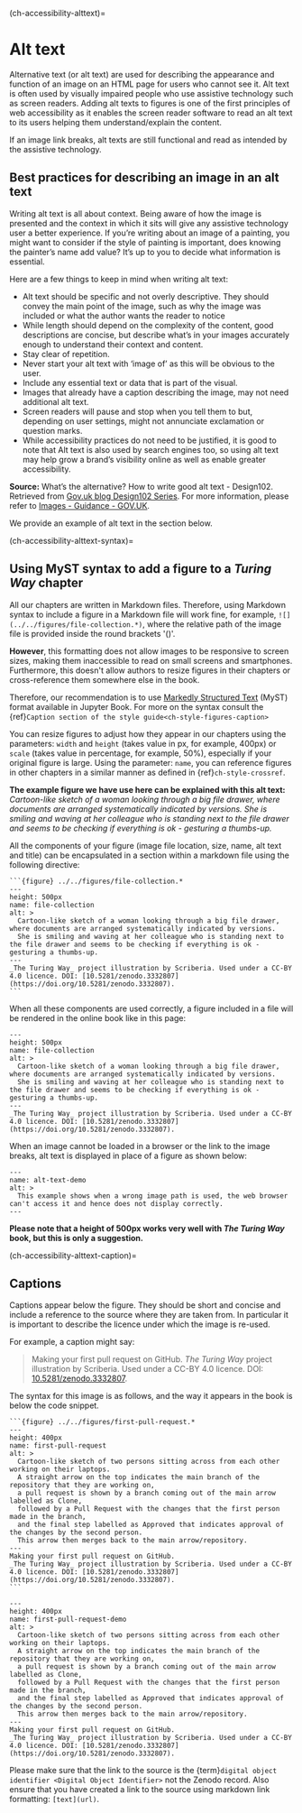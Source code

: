 (ch-accessibility-alttext)=
# Alt text

Alternative text (or alt text) are used for describing the appearance and function of an image on an HTML page for users who cannot see it. 
Alt text is often used by visually impaired people who use assistive technology such as screen readers.
Adding alt texts to figures is one of the first principles of web accessibility as it enables the screen reader software to read an alt text to its users helping them understand/explain the content.

If an image link breaks, alt texts are still functional and read as intended by the assistive technology.


## Best practices for describing an image in an alt text

Writing alt text is all about context. 
Being aware of how the image is presented and the context in which it sits will give any assistive technology user a better experience. 
If you’re writing about an image of a painting, you might want to consider if the style of painting is important, does knowing the painter’s name add value? It’s up to you to decide what information is essential.

Here are a few things to keep in mind when writing alt text:
* Alt text should be specific and not overly descriptive. They should convey the main point of the image, such as why the image was included or what the author wants the reader to notice
* While length should depend on the complexity of the content, good descriptions are concise, but describe what’s in your images accurately enough to understand their context and content.
* Stay clear of repetition.
* Never start your alt text with ‘image of’ as this will be obvious to the user.
* Include any essential text or data that is part of the visual.
* Images that already have a caption describing the image, may not need additional alt text.
* Screen readers will pause and stop when you tell them to but, depending on user settings, might not annunciate exclamation or question marks.
* While accessibility practices do not need to be justified, it is good to note that Alt text is also used by search engines too, so using alt text may help grow a brand’s visibility online as well as enable greater accessibility.

**Source:** What’s the alternative? How to write good alt text - Design102. Retrieved from [Gov.uk blog Design102 Series](https://design102.blog.gov.uk/2022/01/14/whats-the-alternative-how-to-write-good-alt-text).
For more information, please refer to [Images - Guidance - GOV.UK](https://www.gov.uk/guidance/content-design/images).

We provide an example of alt text in the section below.

(ch-accessibility-alttext-syntax)=
## Using MyST syntax to add a figure to a _Turing Way_ chapter

All our chapters are written in Markdown files.
Therefore, using Markdown syntax to include a figure in a Markdown file will work fine, for example, `![](../../figures/file-collection.*)`, where the relative path of the image file is provided inside the round brackets '()'.

**However**, this formatting does not allow images to be responsive to screen sizes, making them inaccessible to read on small screens and smartphones.
Furthermore, this doesn't allow authors to resize figures in their chapters or cross-reference them somewhere else in the book.

Therefore, our recommendation is to use [Markedly Structured Text](https://myst-parser.readthedocs.io/en/latest/) (MyST) format available in Jupyter Book.
For more on the syntax consult the {ref}`Caption section of the style guide<ch-style-figures-caption>`

You can resize figures to adjust how they appear in our chapters using the parameters: `width` and `height` (takes value in px, for example, 400px) or `scale` (takes value in percentage, for example, 50%), especially if your original figure is large.
Using the parameter: `name`, you can reference figures in other chapters in a similar manner as defined in {ref}`ch-style-crossref`.

**The example figure we have use here can be explained with this alt text:**
*Cartoon-like sketch of a woman looking through a big file drawer, where documents are arranged systematically indicated by versions. She is smiling and waving at her colleague who is standing next to the file drawer and seems to be checking if everything is ok - gesturing a thumbs-up.*

All the components of your figure (image file location, size, name, alt text and title) can be encapsulated in a section within a markdown file using the following directive:

````
```{figure} ../../figures/file-collection.*
---
height: 500px
name: file-collection
alt: >
  Cartoon-like sketch of a woman looking through a big file drawer, where documents are arranged systematically indicated by versions.
  She is smiling and waving at her colleague who is standing next to the file drawer and seems to be checking if everything is ok - gesturing a thumbs-up.
---
_The Turing Way_ project illustration by Scriberia. Used under a CC-BY 4.0 licence. DOI: [10.5281/zenodo.3332807](https://doi.org/10.5281/zenodo.3332807).
```
````

When all these components are used correctly, a figure included in a file will be rendered in the online book like in this page:

```{figure} ../../figures/file-collection.*
---
height: 500px
name: file-collection
alt: >
  Cartoon-like sketch of a woman looking through a big file drawer, where documents are arranged systematically indicated by versions.
  She is smiling and waving at her colleague who is standing next to the file drawer and seems to be checking if everything is ok - gesturing a thumbs-up.
---
_The Turing Way_ project illustration by Scriberia. Used under a CC-BY 4.0 licence. DOI: [10.5281/zenodo.3332807](https://doi.org/10.5281/zenodo.3332807).
```

When an image cannot be loaded in a browser or the link to the image breaks, alt text is displayed in place of a figure as shown below:

```{figure} ../../figures/alt-text-demo.*
---
name: alt-text-demo
alt: >
  This example shows when a wrong image path is used, the web browser can't access it and hence does not display correctly.
---
```

**Please note that a height of 500px works very well with _The Turing Way_ book, but this is only a suggestion.**

(ch-accessibility-alttext-caption)=
## Captions

Captions appear below the figure.
They should be short and concise and include a reference to the source where they are taken from.
In particular it is important to describe the licence under which the image is re-used.

For example, a caption might say:

> Making your first pull request on GitHub.
> _The Turing Way_ project illustration by Scriberia.
> Used under a CC-BY 4.0 licence.
> DOI: [10.5281/zenodo.3332807](https://doi.org/10.5281/zenodo.3332807).

The syntax for this image is as follows, and the way it appears in the book is below the code snippet.

````
```{figure} ../../figures/first-pull-request.*
---
height: 400px
name: first-pull-request
alt: >
  Cartoon-like sketch of two persons sitting across from each other working on their laptops.
  A straight arrow on the top indicates the main branch of the repository that they are working on,
  a pull request is shown by a branch coming out of the main arrow labelled as Clone,
  followed by a Pull Request with the changes that the first person made in the branch,
  and the final step labelled as Approved that indicates approval of the changes by the second person.
  This arrow then merges back to the main arrow/repository.
---
Making your first pull request on GitHub.
_The Turing Way_ project illustration by Scriberia. Used under a CC-BY 4.0 licence. DOI: [10.5281/zenodo.3332807](https://doi.org/10.5281/zenodo.3332807).
```
````

```{figure} ../../figures/first-pull-request.*
---
height: 400px
name: first-pull-request-demo
alt: >
  Cartoon-like sketch of two persons sitting across from each other working on their laptops.
  A straight arrow on the top indicates the main branch of the repository that they are working on,
  a pull request is shown by a branch coming out of the main arrow labelled as Clone,
  followed by a Pull Request with the changes that the first person made in the branch,
  and the final step labelled as Approved that indicates approval of the changes by the second person.
  This arrow then merges back to the main arrow/repository.
---
Making your first pull request on GitHub.
_The Turing Way_ project illustration by Scriberia. Used under a CC-BY 4.0 licence. DOI: [10.5281/zenodo.3332807](https://doi.org/10.5281/zenodo.3332807).
```

Please make sure that the link to the source is the {term}`digital object identifier <Digital Object Identifier>` not the Zenodo record.
Also ensure that you have created a link to the source using markdown link formatting: `[text](url)`.
